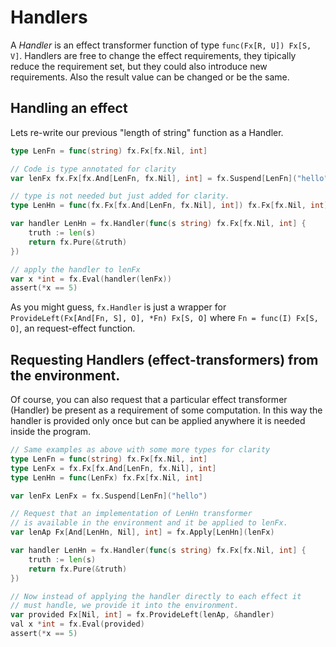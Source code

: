 # Handlers

A _Handler_ is an effect transformer function of type `func(Fx[R, U]) Fx[S, V]`. Handlers are free to change the effect requirements, they tipically reduce the requirement set, but they could also introduce new requirements. Also the result value can be changed or be the same.

## Handling an effect

Lets re-write our previous "length of string" function as a Handler.

```go
type LenFn = func(string) fx.Fx[fx.Nil, int]

// Code is type annotated for clarity
var lenFx fx.Fx[fx.And[LenFn, fx.Nil], int] = fx.Suspend[LenFn]("hello")

// type is not needed but just added for clarity.
type LenHn = func(fx.Fx[fx.And[LenFn, fx.Nil], int]) fx.Fx[fx.Nil, int]

var handler LenHn = fx.Handler(func(s string) fx.Fx[fx.Nil, int] {
    truth := len(s)
    return fx.Pure(&truth)
})

// apply the handler to lenFx
var x *int = fx.Eval(handler(lenFx))
assert(*x == 5)
```

As you might guess, `fx.Handler` is just a wrapper for `ProvideLeft(Fx[And[Fn, S], O], *Fn) Fx[S, O]` where `Fn = func(I) Fx[S, O]`, an request-effect function.


## Requesting Handlers (effect-transformers) from the environment.

Of course, you can also request that a particular effect transformer (Handler) be present as a requirement of some computation. In this way the handler is provided only once but can be applied anywhere it is needed inside the program.

```go
// Same examples as above with some more types for clarity
type LenFn = func(string) fx.Fx[fx.Nil, int]
type LenFx = fx.Fx[fx.And[LenFn, fx.Nil], int]
type LenHn = func(LenFx) fx.Fx[fx.Nil, int]

var lenFx LenFx = fx.Suspend[LenFn]("hello")

// Request that an implementation of LenHn transformer 
// is available in the environment and it be applied to lenFx.
var lenAp Fx[And[LenHn, Nil], int] = fx.Apply[LenHn](lenFx)

var handler LenHn = fx.Handler(func(s string) fx.Fx[fx.Nil, int] {
    truth := len(s)
    return fx.Pure(&truth)
})

// Now instead of applying the handler directly to each effect it
// must handle, we provide it into the environment.
var provided Fx[Nil, int] = fx.ProvideLeft(lenAp, &handler)
val x *int = fx.Eval(provided)
assert(*x == 5)
```